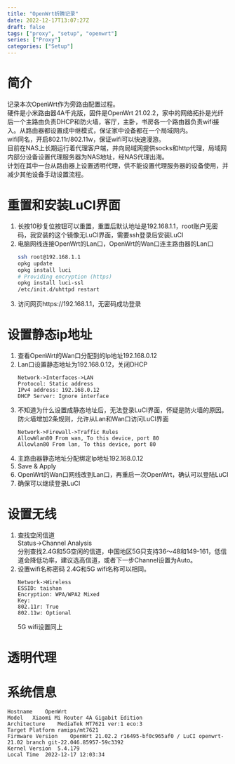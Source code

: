 ```yaml
---
title: "OpenWrt折腾记录"
date: 2022-12-17T13:07:27Z
draft: false
tags: ["proxy", "setup", "openwrt"]
series: ["Proxy"]
categories: ["Setup"]
---
```


# 简介
记录本次OpenWrt作为旁路由配置过程。  
硬件是小米路由器4A千兆版，固件是OpenWrt 21.02.2，家中的网络拓扑是光纤后一个主路由负责DHCP和防火墙，客厅，主卧，书房各一个路由器负责wifi接入。从路由器都设置成中继模式，保证家中设备都在一个局域网内。  
wifi同名，开启802.11r/802.11w，保证wifi可以快速漫游。  
目前在NAS上长期运行着代理客户端，并向局域网提供socks和http代理，局域网内部分设备设置代理服务器为NAS地址，经NAS代理出海。  
计划在其中一台从路由器上设置透明代理，供不能设置代理服务器的设备使用，并减少其他设备手动设置流程。   

# 重置和安装LuCI界面
1. 长按10秒复位按钮可以重置，重置后默认地址是192.168.1.1，root账户无密码，我安装的这个镜像无LuCI界面，需要ssh登录后安装LuCI  
2. 电脑网线连接OpenWrt的Lan口，OpenWrt的Wan口连主路由器的Lan口  
    ```bash
    ssh root@192.168.1.1
    opkg update
    opkg install luci
    # Providing encryption (https)
    opkg install luci-ssl
    /etc/init.d/uhttpd restart
    ```
3. 访问网页https://192.168.1.1，无密码成功登录  

# 设置静态ip地址
1. 查看OpenWrt的Wan口分配到的Ip地址192.168.0.12  
2. Lan口设置静态地址为192.168.0.12，关闭DHCP  
    ```
    Network->Interfaces->LAN
    Protocol: Static address
    IPv4 address: 192.168.0.12
    DHCP Server: Ignore interface
    ```
3. 不知道为什么设置成静态地址后，无法登录LuCI界面，怀疑是防火墙的原因。防火墙增加2条规则，允许从Lan和Wan口访问LuCI界面  
    ```
    Network->Firewall->Traffic Rules  
    AllowWlan80 From wan, To this device, port 80  
    Allowlan80 From lan, To this device, port 80 
    ```
4. 主路由器静态地址分配绑定Ip地址192.168.0.12  
5. Save & Apply  
6. OpenWrt的Wan口网线改到Lan口，再重启一次OpenWrt，确认可以登陆LuCI  
7. 确保可以继续登录LuCI  

# 设置无线
1. 查找空闲信道  
Status->Channel Analysis  
分别查找2.4G和5G空闲的信道，中国地区5G只支持36～48和149-161，低信道会降低功率，建议选高信道，或者下一步Channel设置为Auto。  
2. 设置wifi名称密码
    2.4G和5G wifi名称可以相同。  
    ```
    Network->Wireless
    ESSID: taishan
    Encryption: WPA/WPA2 Mixed
    Key: 
    802.11r: True
    802.11w: Optional
    ```
    5G wifi设置同上  

# 透明代理

# 系统信息
```
Hostname	OpenWrt
Model	Xiaomi Mi Router 4A Gigabit Edition
Architecture	MediaTek MT7621 ver:1 eco:3
Target Platform	ramips/mt7621
Firmware Version	OpenWrt 21.02.2 r16495-bf0c965af0 / LuCI openwrt-21.02 branch git-22.046.85957-59c3392
Kernel Version	5.4.179
Local Time	2022-12-17 12:03:34
```